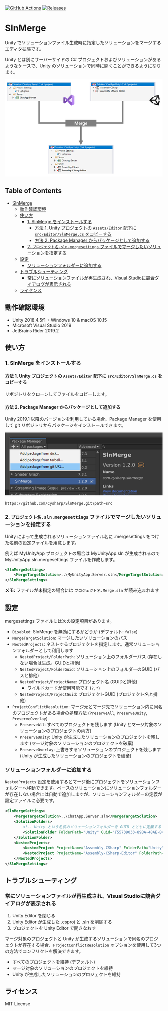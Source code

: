 [![GitHub Actions](https://github.com/Cysharp/SlnMerge/workflows/Build-Debug/badge.svg)](https://github.com/Cysharp/SlnMerge/actions) [![Releases](https://img.shields.io/github/release/Cysharp/SlnMerge.svg)](https://github.com/Cysharp/SlnMerge/releases)

# SlnMerge

Unity でソリューションファイル生成時に指定したソリューションをマージするエディタ拡張です。

Unity とは別にサーバーサイドの C# プロジェクトおよびソリューションがあるようなケースで、Unity のソリューションで同時に開くことができるようになります。

![](docs/images/SlnMerge-Image-01.png)

<!-- START doctoc generated TOC please keep comment here to allow auto update -->
<!-- DON'T EDIT THIS SECTION, INSTEAD RE-RUN doctoc TO UPDATE -->
## Table of Contents

- [SlnMerge](#slnmerge)
  - [動作確認環境](#%E5%8B%95%E4%BD%9C%E7%A2%BA%E8%AA%8D%E7%92%B0%E5%A2%83)
  - [使い方](#%E4%BD%BF%E3%81%84%E6%96%B9)
    - [1. SlnMerge をインストールする](#1-slnmerge-%E3%82%92%E3%82%A4%E3%83%B3%E3%82%B9%E3%83%88%E3%83%BC%E3%83%AB%E3%81%99%E3%82%8B)
      - [方法 1. Unity プロジェクトの `Assets/Editor` 配下に `src/Editor/SlnMerge.cs` をコピーする](#%E6%96%B9%E6%B3%95-1-unity-%E3%83%97%E3%83%AD%E3%82%B8%E3%82%A7%E3%82%AF%E3%83%88%E3%81%AE-assetseditor-%E9%85%8D%E4%B8%8B%E3%81%AB-srceditorslnmergecs-%E3%82%92%E3%82%B3%E3%83%94%E3%83%BC%E3%81%99%E3%82%8B)
      - [方法 2. Package Manager からパッケージとして追加する](#%E6%96%B9%E6%B3%95-2-package-manager-%E3%81%8B%E3%82%89%E3%83%91%E3%83%83%E3%82%B1%E3%83%BC%E3%82%B8%E3%81%A8%E3%81%97%E3%81%A6%E8%BF%BD%E5%8A%A0%E3%81%99%E3%82%8B)
    - [2. `プロジェクト名.sln.mergesettings` ファイルでマージしたいソリューションを指定する](#2-%E3%83%97%E3%83%AD%E3%82%B8%E3%82%A7%E3%82%AF%E3%83%88%E5%90%8Dslnmergesettings-%E3%83%95%E3%82%A1%E3%82%A4%E3%83%AB%E3%81%A7%E3%83%9E%E3%83%BC%E3%82%B8%E3%81%97%E3%81%9F%E3%81%84%E3%82%BD%E3%83%AA%E3%83%A5%E3%83%BC%E3%82%B7%E3%83%A7%E3%83%B3%E3%82%92%E6%8C%87%E5%AE%9A%E3%81%99%E3%82%8B)
  - [設定](#%E8%A8%AD%E5%AE%9A)
    - [ソリューションフォルダーに追加する](#%E3%82%BD%E3%83%AA%E3%83%A5%E3%83%BC%E3%82%B7%E3%83%A7%E3%83%B3%E3%83%95%E3%82%A9%E3%83%AB%E3%83%80%E3%83%BC%E3%81%AB%E8%BF%BD%E5%8A%A0%E3%81%99%E3%82%8B)
  - [トラブルシューティング](#%E3%83%88%E3%83%A9%E3%83%96%E3%83%AB%E3%82%B7%E3%83%A5%E3%83%BC%E3%83%86%E3%82%A3%E3%83%B3%E3%82%B0)
    - [常にソリューションファイルが再生成され、Visual Studioに競合ダイアログが表示される](#%E5%B8%B8%E3%81%AB%E3%82%BD%E3%83%AA%E3%83%A5%E3%83%BC%E3%82%B7%E3%83%A7%E3%83%B3%E3%83%95%E3%82%A1%E3%82%A4%E3%83%AB%E3%81%8C%E5%86%8D%E7%94%9F%E6%88%90%E3%81%95%E3%82%8Cvisual-studio%E3%81%AB%E7%AB%B6%E5%90%88%E3%83%80%E3%82%A4%E3%82%A2%E3%83%AD%E3%82%B0%E3%81%8C%E8%A1%A8%E7%A4%BA%E3%81%95%E3%82%8C%E3%82%8B)
  - [ライセンス](#%E3%83%A9%E3%82%A4%E3%82%BB%E3%83%B3%E3%82%B9)

<!-- END doctoc generated TOC please keep comment here to allow auto update -->

## 動作確認環境
- Unity 2018.4.5f1 + Windows 10 & macOS 10.15
- Microsoft Visual Studio 2019
- JetBrains Rider 2019.2

## 使い方
### 1. SlnMerge をインストールする
#### 方法 1. Unity プロジェクトの `Assets/Editor` 配下に `src/Editor/SlnMerge.cs` をコピーする
リポジトリをクローンしてファイルをコピーします。

#### 方法 2. Package Manager からパッケージとして追加する
Unity 2019.1 以降のバージョンを利用している場合、Package Manager を使用して git リポジトリからパッケージをインストールできます。

![](docs/images/SlnMerge-Image-02.png)

```
https://github.com/Cysharp/SlnMerge.git?path=src
```

### 2. `プロジェクト名.sln.mergesettings` ファイルでマージしたいソリューションを指定する
Unity によって生成されるソリューションファイル名に .mergesettings をつけた名前の設定ファイルを用意します。

例えば MyUnityApp プロジェクトの場合は MyUnityApp.sln が生成されるので MyUnityApp.sln.mergesettings ファイルを作成します。

```xml
<SlnMergeSettings>
    <MergeTargetSolution>..\MyUnityApp.Server.sln</MergeTargetSolution>
</SlnMergeSettings>
```

**メモ:** ファイルが未指定の場合には `プロジェクト名.Merge.sln` が読み込まれます

## 設定
mergesettings ファイルには次の設定項目があります。

- `Disabled`: SlnMerge を無効にするかどうか (デフォルト: `false`)
- `MergeTargetSolution`: マージしたいソリューションのパス
- `NestedProjects`: ネストするプロジェクトを指定します。通常ソリューションフォルダーとして利用します
    - `NestedProject/FolderPath`: ソリューション上のフォルダーパス (存在しない場合は生成。GUIDと排他)
    - `NestedProject/FolderGuid`: ソリューション上のフォルダーのGUID (パスと排他)
    - `NestedProject/ProjectName`: プロジェクト名 (GUIDと排他)
        - ワイルドカードが使用可能です (`?`, `*`)
    - `NestedProject/ProjectGuid`: プロジェクトGUID (プロジェクト名と排他)
- `ProjectConflictResolution`: マージ元とマージ先でソリューション内に同名のプロジェクトがある場合の処理方法 (`PreserveAll`, `PreserveUnity`, `PreserveOverlay`)
    - `PreserveAll`: すべてのプロジェクトを残します (Unity とマージ対象のソリューションのプロジェクトの両方)
    - `PreserveUnity`: Unity が生成したソリューションのプロジェクトを残します (マージ対象のソリューションのプロジェクトを破棄)
    - `PreserveOverlay`: 上書きするソリューションのプロジェクトを残します (Unity が生成したソリューションのプロジェクトを破棄)

### ソリューションフォルダーに追加する
`NestedProjects` 設定を使用するとマージ後にプロジェクトをソリューションフォルダーへ移動できます。ベースのソリューションにソリューションフォルダーが存在しない場合には自動で追加しますが、ソリューションフォルダーの定義が設定ファイルに必要です。

```xml
<SlnMergeSettings>
    <MergeTargetSolution>..\ChatApp.Server.sln</MergeTargetSolution>
    <SolutionFolders>
        <!-- Unity という名前のソリューションフォルダーを GUID とともに定義する -->
        <SolutionFolder FolderPath="Unity" Guid="{55739033-89BA-48AE-B482-843AFD452468}">
    </SolutionFolder>
    <NestedProjects>
        <NestedProject ProjectName="Assembly-CSharp" FolderPath="Unity" />
        <NestedProject ProjectName="Assembly-CSharp-Editor" FolderPath="Unity" />
    </NestedProjects>
</SlnMergeSettings>
```

## トラブルシューティング
### 常にソリューションファイルが再生成され、Visual Studioに競合ダイアログが表示される
1. Unity Editor を閉じる
2. Unity Editor が生成した .csproj と .sln を削除する
3. プロジェクトを Unity Editor で開きなおす

マージ対象のプロジェクトと Unity が生成するソリューションで同名のプロジェクトが存在する場合、`ProjectConflictResolution` オプションを使用して3つの方法でコンフリクトを解決できます。

- すべてのプロジェクトを維持 (デフォルト)
- マージ対象のソリューションのプロジェクトを維持
- Unity が生成したソリューションのプロジェクトを維持

## ライセンス
MIT License
